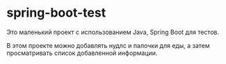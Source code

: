 # spring-boot-test

Это маленький проект с использованием Java, Spring Boot для тестов. 

В этом проекте можно добавлять нудлс и палочки для еды, а затем просматривать список добавленной информации.
